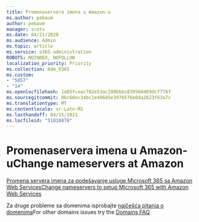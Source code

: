 ```yaml
---
title: Promenaservera imena u Amazon-u
ms.author: pebaum
author: pebaum
manager: scotv
ms.date: 04/21/2020
ms.audience: Admin
ms.topic: article
ms.service: o365-administration
ROBOTS: NOINDEX, NOFOLLOW
localization_priority: Priority
ms.collection: Adm_O365
ms.custom:
- "5857"
- "14"
ms.openlocfilehash: 1a05fceac782e53ac298bbbc839560469dcf776f
ms.sourcegitcommit: 8bc60ec34bc1e40685e3976576e04a2623f63a7c
ms.translationtype: MT
ms.contentlocale: sr-Latn-RS
ms.lasthandoff: 04/15/2021
ms.locfileid: "51818878"
---
```

# <a name="change-nameservers-at-amazon"></a><span data-ttu-id="ba9a3-102">Promenaservera imena u Amazon-u</span><span class="sxs-lookup"><span data-stu-id="ba9a3-102">Change nameservers at Amazon</span></span>

[<span data-ttu-id="ba9a3-103">Promena servera imena za podešavanje usluge Microsoft 365 sa Amazon Web Services</span><span class="sxs-lookup"><span data-stu-id="ba9a3-103">Change nameservers to setup Microsoft 365 with Amazon Web Services</span></span>](https://docs.microsoft.com/microsoft-365/admin/dns/change-nameservers-at-aws?view=o365-worldwide)

<span data-ttu-id="ba9a3-104">Za druge probleme sa domenima isprobajte  [najčešća pitanja o domenima](https://docs.microsoft.com/microsoft-365/admin/setup/domains-faq?view=o365-worldwide)</span><span class="sxs-lookup"><span data-stu-id="ba9a3-104">For other domains issues try the  [Domains FAQ](https://docs.microsoft.com/microsoft-365/admin/setup/domains-faq?view=o365-worldwide)</span></span>